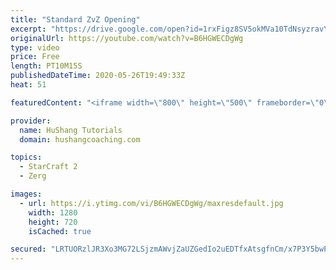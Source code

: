 ```yaml
---
title: "Standard ZvZ Opening"
excerpt: "https://drive.google.com/open?id=1rxFigz8SV5okMVa10TdNsyzravYgkTjE  Interested in lessons? Email Devon directly at hushangtutorials@outlook.com ------------------------------------------------------------------------------------------------------- Want to support HuShang Tutorials directly? Patreon is"
originalUrl: https://youtube.com/watch?v=B6HGWECDgWg
type: video
price: Free
length: PT10M15S
publishedDateTime: 2020-05-26T19:49:33Z
heat: 51

featuredContent: "<iframe width=\"800\" height=\"500\" frameborder=\"0\" src=\"https://www.youtube.com/embed/B6HGWECDgWg\" allow=\"accelerometer; autoplay; encrypted-media; gyroscope; picture-in-picture\" allowfullscreen></iframe>"

provider:
  name: HuShang Tutorials
  domain: hushangcoaching.com

topics:
  - StarCraft 2
  - Zerg

images:
  - url: https://i.ytimg.com/vi/B6HGWECDgWg/maxresdefault.jpg
    width: 1280
    height: 720
    isCached: true

secured: "LRTUORzlJR3Xo3MG72LSjzmAWvjZaUZGedIo2uEDTfxAtsgfnCm/x7P3Y5bwPHVHp6S5VYEcYjgy9wOYEfp4CoFPGPHTPfIw+DPgVA94BJXZ32kEjJxHxa85YJu/6nvJ/YeRjHi/c6j+457m7Q8qjxGr7PynWiPOjr4p+I5Qi9mydFtYNg1sCvk4pFCgw8LF7rEl2gFZBMgPwEGn5XoAIBp6vAqv5ojIUvg2FPA3epS0u3oaVMddbL2qb3AA3aBbJdZ3rN8vNQ08vN1SC/K2CmrxpYyX/COSFWa+4ZqVntIB6iPrPN9j/2afZewMcKJG83o1s9dvIjXU/znE+OrJEReVh9FElleVIfmkJ5K01oEAH+KJnUbzJiXRoZGxxD3Pjs9x+W9DqsvhVpXbpTs5aKit+lQSrpLesbclyVgRFpU=;/MpEEcaFVTeoYmgoZ3SGXA=="
---
```


